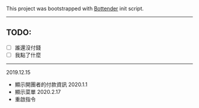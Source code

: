 This project was bootstrapped with
[Bottender](https://github.com/Yoctol/bottender) init script.

---

## TODO:
- [ ] 誰還沒付錢
- [ ] 我點了什麼

----

2019.12.15
- 顯示開團者的付款資訊
2020.1.1
- 顯示菜單
2020.2.17
- 重啟指令